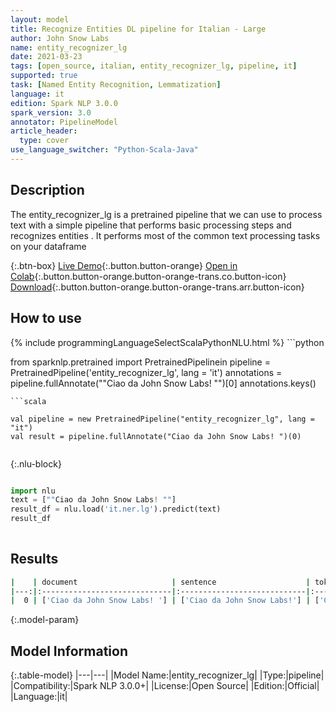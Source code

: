 ```yaml
---
layout: model
title: Recognize Entities DL pipeline for Italian - Large
author: John Snow Labs
name: entity_recognizer_lg
date: 2021-03-23
tags: [open_source, italian, entity_recognizer_lg, pipeline, it]
supported: true
task: [Named Entity Recognition, Lemmatization]
language: it
edition: Spark NLP 3.0.0
spark_version: 3.0
annotator: PipelineModel
article_header:
  type: cover
use_language_switcher: "Python-Scala-Java"
---
```


## Description

The entity_recognizer_lg is a pretrained pipeline that we can use to process text with a simple pipeline that performs basic processing steps 
        and recognizes entities .
         It performs most of the common text processing tasks on your dataframe

{:.btn-box}
[Live Demo](https://demo.johnsnowlabs.com/public/NER_EN_18/){:.button.button-orange}
[Open in Colab](https://colab.research.google.com/github/JohnSnowLabs/spark-nlp-workshop/blob/master/tutorials/streamlit_notebooks/NER_EN.ipynb){:.button.button-orange.button-orange-trans.co.button-icon}
[Download](https://s3.amazonaws.com/auxdata.johnsnowlabs.com/public/models/entity_recognizer_lg_it_3.0.0_3.0_1616465464186.zip){:.button.button-orange.button-orange-trans.arr.button-icon}

## How to use



<div class="tabs-box" markdown="1">
{% include programmingLanguageSelectScalaPythonNLU.html %}
```python

from sparknlp.pretrained import PretrainedPipelinein
pipeline = PretrainedPipeline('entity_recognizer_lg', lang = 'it')
annotations =  pipeline.fullAnnotate(""Ciao da John Snow Labs! "")[0]
annotations.keys()

```
```scala

val pipeline = new PretrainedPipeline("entity_recognizer_lg", lang = "it")
val result = pipeline.fullAnnotate("Ciao da John Snow Labs! ")(0)


```

{:.nlu-block}
```python

import nlu
text = [""Ciao da John Snow Labs! ""]
result_df = nlu.load('it.ner.lg').predict(text)
result_df
    
```
</div>

## Results

```bash
|    | document                     | sentence                    | token                                   | embeddings                   | ner                                   | entities            |
|---:|:-----------------------------|:----------------------------|:----------------------------------------|:-----------------------------|:--------------------------------------|:--------------------|
|  0 | ['Ciao da John Snow Labs! '] | ['Ciao da John Snow Labs!'] | ['Ciao', 'da', 'John', 'Snow', 'Labs!'] | [[-0.238279998302459,.,...]] | ['O', 'O', 'I-PER', 'I-PER', 'I-PER'] | ['John Snow Labs!'] |
```

{:.model-param}
## Model Information

{:.table-model}
|---|---|
|Model Name:|entity_recognizer_lg|
|Type:|pipeline|
|Compatibility:|Spark NLP 3.0.0+|
|License:|Open Source|
|Edition:|Official|
|Language:|it|